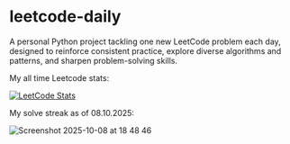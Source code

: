 # leetcode-daily

A personal Python project tackling one new LeetCode problem each day, designed to reinforce consistent practice, explore diverse algorithms and patterns, and sharpen problem-solving skills.

My all time Leetcode stats:

[![LeetCode Stats](https://leetcard.jacoblin.cool/uygarpolat?theme=dark&ext=contest&ext=heatmap)](https://leetcode.com/uygarpolat/)

My solve streak as of 08.10.2025:

![Screenshot 2025-10-08 at 18 48 46](https://github.com/user-attachments/assets/8531bd20-1604-4535-bbee-c186f5f95b7b)
